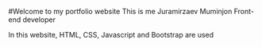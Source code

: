 #Welcome to my portfolio website
This is me Juramirzaev Muminjon Front-end developer

In this website, HTML, CSS, Javascript and Bootstrap are used
 